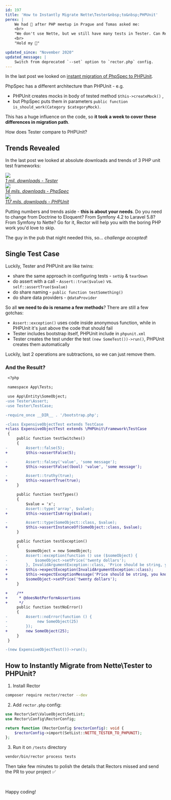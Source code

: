 ```yaml
---
id: 197
title: 'How to Instantly Migrate Nette\Tester&nbsp;to&nbsp;PHPUnit'
perex: |
    We had 🍺 after PHP meetup in Prague and Tomas asked me:
    <br>
    "We don't use Nette, but we still have many tests in Tester. Can Rector migrate them to PHPUnit?"
    <br>
    "Hold my 🍺"

updated_since: "November 2020"
updated_message: |
    Switch from deprecated `--set` option to `rector.php` config.
---
```


In the last post we looked on [instant migration of PhpSpec to PHPUnit](/blog/2019/03/21/how-to-instantly-migrate-phpspec-to-phpunit).

PhpSpec has a different architecture than PHPUnit - e.g.

- PHPUnit creates mocks in body of tested method `$this->createMock()` ,
- but PhpSpec puts them in parameters `public function is_should_work(Category $categoryMock)`.

This has a huge influence on the code, so **it took a week to cover these differences in migration path**.

How does Tester compare to PHPUnit?

## Trends Revealed

In the last post we looked at absolute downloads and trends of 3 PHP unit test frameworks:

<div class="row text-center mb-5 mt-5">
    <div class="col-md-4 col-sm-4">
        <a href="https://packagist.org/packages/nette/tester/stats">
            <img src="/assets/images/posts/2019/unit-mig/tester.png">
            <br>
            <em>1 mil. downloads - Tester</em>
        </a>
    </div>
    <div class="col-md-4 col-sm-4">
        <a href="https://packagist.org/packages/phpspec/phpspec/stats">
            <img src="/assets/images/posts/2019/unit-mig/spec.png">
            <br>
            <em>14 mils. downloads - PhpSpec</em>
        </a>
    </div>
    <div class="col-md-4 col-sm-4">
        <a href="https://packagist.org/packages/phpunit/phpunit/stats">
            <img src="/assets/images/posts/2019/unit-mig/phpunit.png">
            <br>
            <em>117 mils. downloads - PHPUnit</em>
        </a>
    </div>
</div>

Putting numbers and trends aside - **this is about your needs**. Do you need to change from Doctrine to Eloquent? From Symfony 4.2 to Laravel 5.8? From Symfony to Nette? Go for it, Rector will help you with the boring PHP work you'd love to skip.

The guy in the pub that night needed this, so...  *challenge accepted*!


## Single Test Case

Luckily, Tester and PHPUnit are like twins:

- share the same approach in configuring tests - `setUp` & `tearDown`
- do assert with a call - `Assert::true($value)` vs. `self::assertTrue($value)`
- do share naming  - `public function testSomething()`
- do share data providers - `@dataProvider`

So all **we need to do is rename a few methods**? There are still a few gotchas:

- `Assert::exception()` uses code inside anonymous function, while in PHPUnit it's just above the code that should fail
- Tester includes bootstrap itself, PHPUnit include in `phpunit.xml`
- Tester creates the test under the test `(new SomeTest())->run()`, PHPUnit creates them automatically

Luckily, last 2 operations are subtractions, so we can just remove them.

### And the Result?

```diff
 <?php

 namespace App\Tests;

 use App\Entity\SomeObject;
-use Tester\Assert;
-use Tester\TestCase;

-require_once __DIR__ . '/bootstrap.php';

-class ExpensiveObjectTest extends TestCase
+class ExpensiveObjectTest extends \PHPUnit\Framework\TestCase
 {
     public function testSwitches()
     {
-        Assert::false(5);
+        $this->assertFalse(5);

-        Assert::falsey('value', 'some message');
+        $this->assertFalse((bool) 'value', 'some message');

-        Assert::truthy(true);
+        $this->assertTrue(true);
     }

     public function testTypes()
     {
         $value = 'x';
-        Assert::type('array', $value);
+        $this->assertIsArray($value);

-        Assert::type(SomeObject::class, $value);
+        $this->assertInstanceOf(SomeObject::class, $value);
     }

     public function testException()
     {
         $someObject = new SomeObject;
-        Assert::exception(function () use ($someObject) {
-            $someObject->setPrice('twenty dollars');
-        }, InvalidArgumentException::class, 'Price should be string, you know');
+        $this->expectException(InvalidArgumentException::class);
+        $this->expectExceptionMessage('Price should be string, you know');
+        $someObject->setPrice('twenty dollars');
     }

+    /**
+     * @doesNotPerformAssertions
+     */
     public function testNoError()
     {
-        Assert::noError(function () {
-             new SomeObject(25)
-        });
+        new SomeObject(25);
     }
 }

-(new ExpensiveObjectTest())->run();
```

## How to Instantly Migrate from Nette\Tester to PHPUnit?

1. Install Rector

```bash
composer require rector/rector --dev
```

2. Add `rector.php` config:

```php
use Rector\Set\ValueObject\SetList;
use Rector\Config\RectorConfig;

return function (RectorConfig $rectorConfig): void {
    $rectorConfig->import(SetList::NETTE_TESTER_TO_PHPUNIT);
};
```

3. Run it on `/tests` directory

```bash
vendor/bin/rector process tests
```

Then take few minutes to polish the details that Rectors missed and send the PR to your project
✅

<br>

Happy coding!
